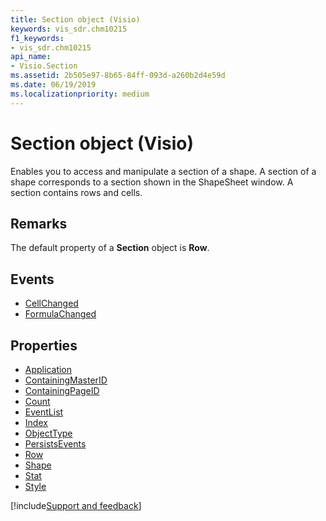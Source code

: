 ```yaml
---
title: Section object (Visio)
keywords: vis_sdr.chm10215
f1_keywords:
- vis_sdr.chm10215
api_name:
- Visio.Section
ms.assetid: 2b505e97-8b65-84ff-093d-a260b2d4e59d
ms.date: 06/19/2019
ms.localizationpriority: medium
---
```



# Section object (Visio)

Enables you to access and manipulate a section of a shape. A section of a shape corresponds to a section shown in the ShapeSheet window. A section contains rows and cells.


## Remarks

The default property of a **Section** object is **Row**.


## Events

- [CellChanged](Visio.Section.CellChanged.md)
- [FormulaChanged](Visio.Section.FormulaChanged.md)

## Properties

- [Application](Visio.Section.Application.md)
- [ContainingMasterID](Visio.Section.ContainingMasterID.md)
- [ContainingPageID](Visio.Section.ContainingPageID.md)
- [Count](Visio.Section.Count.md)
- [EventList](Visio.Section.EventList.md)
- [Index](Visio.Section.Index.md)
- [ObjectType](Visio.Section.ObjectType.md)
- [PersistsEvents](Visio.Section.PersistsEvents.md)
- [Row](Visio.Section.Row.md)
- [Shape](Visio.Section.Shape.md)
- [Stat](Visio.Section.Stat.md)
- [Style](Visio.Section.Style.md)


[!include[Support and feedback](~/includes/feedback-boilerplate.md)]